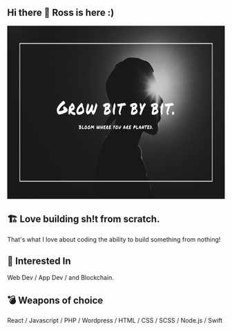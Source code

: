 ## Hi there 👋 Ross is here :)

<img src="https://github.com/rmyordanov/rmyordanov/blob/main/rmyordanov%20github%20cover.png" height="400" width="100%"/>

## 🏗️ Love building sh!t from scratch. 
That's what I love about coding the ability to build something from nothing!

## 🤖 Interested In
Web Dev / App Dev / and Blockchain.

## 💣 Weapons of choice
React / Javascript / PHP / Wordpress / HTML / CSS / SCSS / Node.js / Swift 

